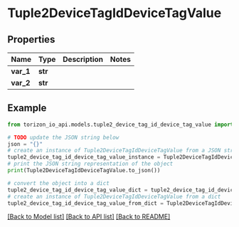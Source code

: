 # Tuple2DeviceTagIdDeviceTagValue


## Properties

Name | Type | Description | Notes
------------ | ------------- | ------------- | -------------
**var_1** | **str** |  | 
**var_2** | **str** |  | 

## Example

```python
from torizon_io_api.models.tuple2_device_tag_id_device_tag_value import Tuple2DeviceTagIdDeviceTagValue

# TODO update the JSON string below
json = "{}"
# create an instance of Tuple2DeviceTagIdDeviceTagValue from a JSON string
tuple2_device_tag_id_device_tag_value_instance = Tuple2DeviceTagIdDeviceTagValue.from_json(json)
# print the JSON string representation of the object
print(Tuple2DeviceTagIdDeviceTagValue.to_json())

# convert the object into a dict
tuple2_device_tag_id_device_tag_value_dict = tuple2_device_tag_id_device_tag_value_instance.to_dict()
# create an instance of Tuple2DeviceTagIdDeviceTagValue from a dict
tuple2_device_tag_id_device_tag_value_from_dict = Tuple2DeviceTagIdDeviceTagValue.from_dict(tuple2_device_tag_id_device_tag_value_dict)
```
[[Back to Model list]](../README.md#documentation-for-models) [[Back to API list]](../README.md#documentation-for-api-endpoints) [[Back to README]](../README.md)


